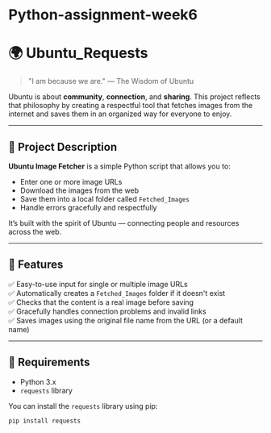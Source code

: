 # Python-assignment-week6

# 🌍 Ubuntu_Requests

> "I am because we are." — The Wisdom of Ubuntu

Ubuntu is about **community**, **connection**, and **sharing**. This project reflects that philosophy by creating a respectful tool that fetches images from the internet and saves them in an organized way for everyone to enjoy.

---

## 📌 Project Description

**Ubuntu Image Fetcher** is a simple Python script that allows you to:

- Enter one or more image URLs
- Download the images from the web
- Save them into a local folder called `Fetched_Images`
- Handle errors gracefully and respectfully

It’s built with the spirit of Ubuntu — connecting people and resources across the web.

---

## 🎯 Features

✅ Easy-to-use input for single or multiple image URLs  
✅ Automatically creates a `Fetched_Images` folder if it doesn't exist  
✅ Checks that the content is a real image before saving  
✅ Gracefully handles connection problems and invalid links  
✅ Saves images using the original file name from the URL (or a default name)

---

## 🧰 Requirements

- Python 3.x
- `requests` library

You can install the `requests` library using pip:

```bash
pip install requests
